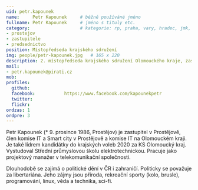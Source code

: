 ```yaml
---
uid: petr.kapounek
name:     Petr Kapounek  	# běžně používáné jméno
fullname: Petr Kapounek  	# jméno s tituly etc.
category:                 	# kategorie: rp, praha, vary, hradec, jmk, senat
- prostejov
- zastupitele
- predsednictvo
position: Místopředseda krajského sdružení
img: people/petr-kapounek.jpg   # 165 x 220
description: 2. místopředseda krajského sdružení Olomouckého kraje, zastupitel v Prostějově          	# kratký popis, max 160 znaků
mail:
- petr.kapounek@pirati.cz
mob:			  
profiles:
  github:                 
  facebook: 		  https://www.facebook.com/kapounekpetr
  twitter: 		  
  flickr:
ordzas: 1
ordpre: 3    		  
---
```

Petr Kapounek (* 9. prosince 1986, Prostějov) je zastupitel v Prostějově, člen komise IT a Smart city v Prostějově a komise IT na Olomouckém kraji. Je také lídrem kandidátky do krajských voleb 2020 za KS Olomoucký kraj. Vystudoval Střední průmyslovou školu elektrotechnickou. Pracuje jako projektový manažer v telekomunikační společnosti.

Dlouhodobě se zajímá o politické dění v ČR i zahraničí. Politicky se považuje za libertariána. Jeho zájmy jsou příroda, rekreační sporty (kolo, brusle), programování, linux, věda a technika, sci-fi.
